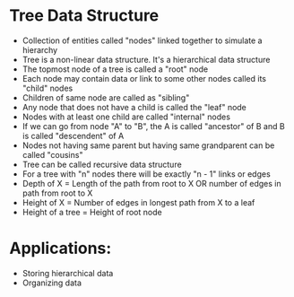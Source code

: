 # Tree Data Structure

- Collection of entities called "nodes" linked together to simulate a hierarchy
- Tree is a non-linear data structure. It's a hierarchical data structure
- The topmost node of a tree is called a "root" node
- Each node may contain data or link to some other nodes called its "child" nodes
- Children of same node are called as "sibling"
- Any node that does not have a child is called the "leaf" node
- Nodes with at least one child are called "internal" nodes
- If we can go from node "A" to "B", the A is called "ancestor" of B and B is called "descendent" of A
- Nodes not having same parent but having same grandparent can be called "cousins"
- Tree can be called recursive data structure
- For a tree with "n" nodes there will be exactly "n - 1" links or edges
- Depth of X = Length of the path from root to X OR number of edges in path from root to X
- Height of X = Number of edges in longest path from X to a leaf
- Height of a tree = Height of root node

# Applications:

- Storing hierarchical data
- Organizing data
